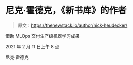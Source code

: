# 尼克·霍德克，《新书库》的作者

> 原文：<https://thenewstack.io/author/nick-heudecker/>

借助 MLOps 交付生产级机器学习成果

2021 年 2 月 11 日上午 8 点

尼克·霍德克